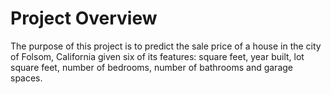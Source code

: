 # Project Overview
The purpose of this project is to predict the sale price of a house in the city of Folsom, California given six of its features: square feet, year built, lot square feet, number of bedrooms, number of bathrooms and garage spaces. 
